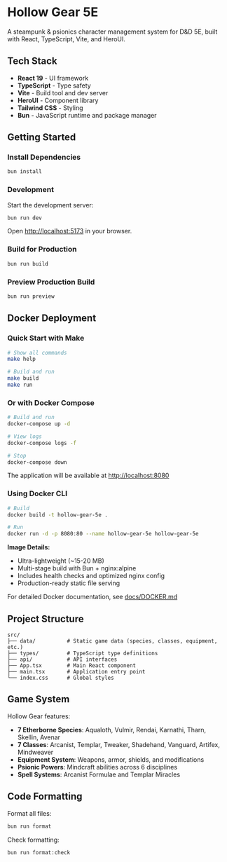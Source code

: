 # Hollow Gear 5E

A steampunk & psionics character management system for D&D 5E, built with React, TypeScript, Vite, and HeroUI.

## Tech Stack

- **React 19** - UI framework
- **TypeScript** - Type safety
- **Vite** - Build tool and dev server
- **HeroUI** - Component library
- **Tailwind CSS** - Styling
- **Bun** - JavaScript runtime and package manager

## Getting Started

### Install Dependencies

```bash
bun install
```

### Development

Start the development server:

```bash
bun run dev
```

Open [http://localhost:5173](http://localhost:5173) in your browser.

### Build for Production

```bash
bun run build
```

### Preview Production Build

```bash
bun run preview
```

## Docker Deployment

### Quick Start with Make

```bash
# Show all commands
make help

# Build and run
make build
make run
```

### Or with Docker Compose

```bash
# Build and run
docker-compose up -d

# View logs
docker-compose logs -f

# Stop
docker-compose down
```

The application will be available at [http://localhost:8080](http://localhost:8080)

### Using Docker CLI

```bash
# Build
docker build -t hollow-gear-5e .

# Run
docker run -d -p 8080:80 --name hollow-gear-5e hollow-gear-5e
```

**Image Details:**

- Ultra-lightweight (~15-20 MB)
- Multi-stage build with Bun + nginx:alpine
- Includes health checks and optimized nginx config
- Production-ready static file serving

For detailed Docker documentation, see [docs/DOCKER.md](docs/DOCKER.md)

## Project Structure

```
src/
├── data/          # Static game data (species, classes, equipment, etc.)
├── types/         # TypeScript type definitions
├── api/           # API interfaces
├── App.tsx        # Main React component
├── main.tsx       # Application entry point
└── index.css      # Global styles
```

## Game System

Hollow Gear features:

- **7 Etherborne Species**: Aqualoth, Vulmir, Rendai, Karnathi, Tharn, Skellin, Avenar
- **7 Classes**: Arcanist, Templar, Tweaker, Shadehand, Vanguard, Artifex, Mindweaver
- **Equipment System**: Weapons, armor, shields, and modifications
- **Psionic Powers**: Mindcraft abilities across 6 disciplines
- **Spell Systems**: Arcanist Formulae and Templar Miracles

## Code Formatting

Format all files:

```bash
bun run format
```

Check formatting:

```bash
bun run format:check
```
